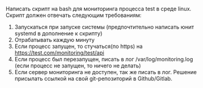 Написать скрипт на bash для мониторинга процесса test в среде linux. Скрипт должен отвечать следующим требованиям:
1. Запускаться при запуске системы (предпочтительно написать юнит
systemd в дополнение к скрипту)
2. Отрабатывать каждую минуту
3. Если процесс запущен, то стучаться(по https) на
https://test.com/monitoring/test/api
4. Если процесс был перезапущен, писать в лог /var/log/monitoring.log
(если процесс не запущен, то ничего не делать)
5. Если сервер мониторинга не доступен, так же писать в лог.
Решение присылать ссылкой на свой git-репозиторий в Github/Gitlab.
